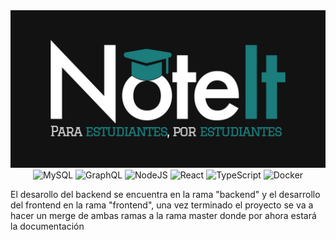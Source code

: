 <div align="center">
  <img alt="NoteIt Logo" src="https://raw.githubusercontent.com/RoundhoundTable/NoteIt/master/docs/Logo.jpg">
  <img alt="MySQL" src="https://img.shields.io/badge/mysql-%2300f.svg?style=for-the-badge&logo=mysql&logoColor=white" class="icon"/>
  <img alt="GraphQL" src="https://img.shields.io/badge/-GraphQL-E10098?style=for-the-badge&logo=graphql&logoColor=white" class="icon"/>
  <img alt="NodeJS" src="https://img.shields.io/badge/node.js-6DA55F?style=for-the-badge&logo=node.js&logoColor=white" class="icon"/>
  <img alt="React" src="https://img.shields.io/badge/react-%2320232a.svg?style=for-the-badge&logo=react&logoColor=%2361DAFB" class="icon""/>
  <img alt="TypeScript" src="https://img.shields.io/badge/typescript-%23007ACC.svg?style=for-the-badge&logo=typescript&logoColor=white" class="icon"/>
  <img alt="Docker" src="https://img.shields.io/badge/docker-%230db7ed.svg?style=for-the-badge&logo=docker&logoColor=white" class="icon"/>
</div>

El desarollo del backend se encuentra en la rama "backend" y el desarrollo del frontend en la rama "frontend", una vez terminado el proyecto se va a hacer un merge de ambas ramas a la rama master donde por ahora estará la documentación
